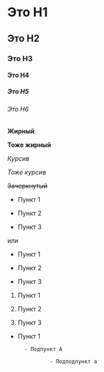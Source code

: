 # Это H1

## Это H2 ##

### Это H3

#### Это H4 ####

##### Это H5 #####

###### Это H6

__Жирный__

**Тоже жирный**

*Курсив*

_Тоже курсив_

~~Зачеркнутый~~

+ Пункт 1

+ Пункт 2

+ Пункт 3

или

* Пункт 1

* Пункт 2

* Пункт 3

1. Пункт 1

2. Пункт 2

3. Пункт 3

- Пункт 1

        - Подпункт A

                - Подподпункт a
